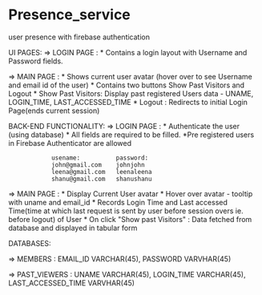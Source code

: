 # Presence_service
user presence with firebase authentication

UI PAGES:
=> LOGIN PAGE : * Contains a login layout with Username and Password fields.

=> MAIN PAGE : * Shows current user avatar (hover over to see Username and email id of the user)
               * Contains two buttons Show Past Visitors and Logout
               * Show Past Visitors: Display past registered Users data - UNAME, LOGIN_TIME, LAST_ACCESSED_TIME
               * Logout : Redirects to initial Login Page(ends current session)
               
BACK-END FUNCTIONALITY:
=> LOGIN PAGE : * Authenticate the user (using database)
                * All fields are required to be filled.
                *Pre registered users in Firebase Authenticator are allowed
                
                usename:          password:
                john@gmail.com    johnjohn
                leena@gmail.com   leenaleena
                shanu@gmail.com   shanushanu
                
=> MAIN PAGE : * Display Current User avatar 
               * Hover over avatar - tooltip with uname and email_id
               * Records Login Time and Last accessed Time(time at which last request is sent by user before session overs ie. before logout) of User
               * On click "Show past Visitors" : Data fetched from database and displayed in tabular form
               
DATABASES:

=> MEMBERS : EMAIL_ID  VARCHAR(45),
             PASSWORD  VARVHAR(45)

=> PAST_VIEWERS : UNAME              VARCHAR(45),
                  LOGIN_TIME         VARCHAR(45),
                  LAST_ACCESSED_TIME VARVHAR(45)
